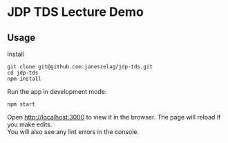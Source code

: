 # JDP TDS Lecture Demo



## Usage

Install

```
git clone git@github.com:janeszelag/jdp-tds.git
cd jdp-tds
npm install
```



Run the app in development mode:

```
npm start
```
Open [http://localhost:3000](http://localhost:3000) to view it in the browser.
The page will reload if you make edits.\
You will also see any lint errors in the console.

